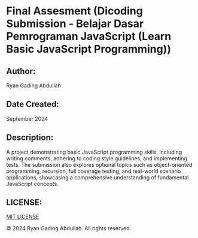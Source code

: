 # Final Assesment (Dicoding Submission - Belajar Dasar Pemrograman JavaScript (Learn Basic JavaScript Programming))

## Author:

Ryan Gading Abdullah

## Date Created:

September 2024

## Description:

A project demonstrating basic JavaScript programming skills, including writing comments, adhering to coding style guidelines, and implementing tests. The submission also explores optional topics such as object-oriented programming, recursion, full coverage testing, and real-world scenario applications, showcasing a comprehensive understanding of fundamental JavaScript concepts.

## LICENSE:

[MIT LICENSE](LICENSE)

&copy; 2024 Ryan Gading Abdullah. All rights reserved.
